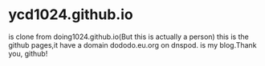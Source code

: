 # ycd1024.github.io
is clone from doing1024.github.io(But this is actually a person)
this is the github pages,it have a domain dododo.eu.org on dnspod.
is my blog.Thank you, github!
